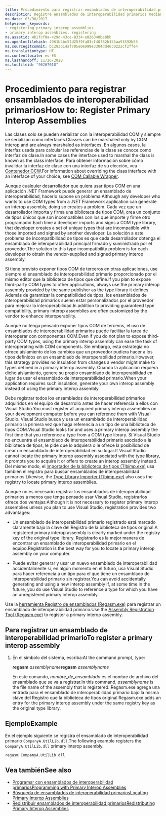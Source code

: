 ```yaml
---
title: Procedimiento para registrar ensamblados de interoperabilidad primarios
description: Registre ensamblados de interoperabilidad primarios mediante la herramienta de registro de ensamblados (Regasm.exe) y lea sobre otros problemas relacionados con ensamblados de interoperabilidad.
ms.date: 03/30/2017
helpviewer_keywords:
- registering primary interop assemblies
- primary interop assemblies, registering
ms.assetid: 4b2fcf8a-429d-43ce-8334-e026040be8bb
ms.openlocfilehash: 4961b4bc57d25f9fa83cf40f82b153aa93592b55
ms.sourcegitcommit: bc293b14af795e0e999e3304dd40c0222cf2ffe4
ms.translationtype: HT
ms.contentlocale: es-ES
ms.lasthandoff: 11/26/2020
ms.locfileid: "96267018"
---
```

# <a name="how-to-register-primary-interop-assemblies"></a><span data-ttu-id="ee33c-103">Procedimiento para registrar ensamblados de interoperabilidad primarios</span><span class="sxs-lookup"><span data-stu-id="ee33c-103">How to: Register Primary Interop Assemblies</span></span>

<span data-ttu-id="ee33c-104">Las clases solo se pueden serializar con la interoperabilidad COM y siempre se serializan como interfaces.</span><span class="sxs-lookup"><span data-stu-id="ee33c-104">Classes can be marshaled only by COM interop and are always marshaled as interfaces.</span></span> <span data-ttu-id="ee33c-105">En algunos casos, la interfaz usada para calcular las referencias de la clase se conoce como interfaz de clase.</span><span class="sxs-lookup"><span data-stu-id="ee33c-105">In some cases the interface used to marshal the class is known as the class interface.</span></span> <span data-ttu-id="ee33c-106">Para obtener información sobre cómo invalidar la interfaz de clase con una interfaz de su elección, vea [Contenedor CCW](../../standard/native-interop/com-callable-wrapper.md).</span><span class="sxs-lookup"><span data-stu-id="ee33c-106">For information about overriding the class interface with an interface of your choice, see [COM Callable Wrapper](../../standard/native-interop/com-callable-wrapper.md).</span></span>

 <span data-ttu-id="ee33c-107">Aunque cualquier desarrollador que quiera usar tipos COM en una aplicación .NET Framework puede generar un ensamblado de interoperabilidad, hacerlo supone un problema.</span><span class="sxs-lookup"><span data-stu-id="ee33c-107">Although any developer who wants to use COM types from a .NET Framework application can generate an interop assembly, doing so creates a problem.</span></span> <span data-ttu-id="ee33c-108">Cada vez que un desarrollador importa y firma una biblioteca de tipos COM, crea un conjunto de tipos únicos que son incompatibles con los que importe y firme otro programador.</span><span class="sxs-lookup"><span data-stu-id="ee33c-108">Each time a developer imports and signs a COM type library, that developer creates a set of unique types that are incompatible with those imported and signed by another developer.</span></span> <span data-ttu-id="ee33c-109">La solución a este problema de incompatibilidad de tipos es que cada desarrollador obtenga el ensamblado de interoperabilidad principal firmado y suministrado por el proveedor.</span><span class="sxs-lookup"><span data-stu-id="ee33c-109">The solution to this type incompatibility problem is for each developer to obtain the vendor-supplied and signed primary interop assembly.</span></span>

 <span data-ttu-id="ee33c-110">Si tiene previsto exponer tipos COM de terceros en otras aplicaciones, use siempre el ensamblado de interoperabilidad primario proporcionado por el mismo editor que la biblioteca de tipos que define.</span><span class="sxs-lookup"><span data-stu-id="ee33c-110">If you plan to expose third-party COM types to other applications, always use the primary interop assembly provided by the same publisher as the type library it defines.</span></span> <span data-ttu-id="ee33c-111">Además de garantizar la compatibilidad de tipos, los ensamblados de interoperabilidad primarios suelen estar personalizados por el proveedor para mejorar la interoperabilidad.</span><span class="sxs-lookup"><span data-stu-id="ee33c-111">In addition to providing guaranteed type compatibility, primary interop assemblies are often customized by the vendor to enhance interoperability.</span></span>

 <span data-ttu-id="ee33c-112">Aunque no tenga pensado exponer tipos COM de terceros, el uso de ensamblados de interoperabilidad primarios puede facilitar la tarea de interoperar con componentes COM.</span><span class="sxs-lookup"><span data-stu-id="ee33c-112">Even if you do not plan to expose third-party COM types, using the primary interop assembly can ease the task of interoperating with COM components.</span></span> <span data-ttu-id="ee33c-113">Sin embargo, esta estrategia no ofrece aislamiento de los cambios que un proveedor pudiera hacer a los tipos definidos en un ensamblado de interoperabilidad primario.</span><span class="sxs-lookup"><span data-stu-id="ee33c-113">However, this strategy provides no insulation from changes a vendor might make to types defined in a primary interop assembly.</span></span> <span data-ttu-id="ee33c-114">Cuando la aplicación requiera dicho aislamiento, genere su propio ensamblado de interoperabilidad en lugar de usar el ensamblado de interoperabilidad primario.</span><span class="sxs-lookup"><span data-stu-id="ee33c-114">When your application requires such insulation, generate your own interop assembly instead of using the primary interop assembly.</span></span>

 <span data-ttu-id="ee33c-115">Debe registrar todos los ensamblados de interoperabilidad primarios adquiridos en el equipo de desarrollo antes de hacer referencia a ellos con Visual Studio.</span><span class="sxs-lookup"><span data-stu-id="ee33c-115">You must register all acquired primary interop assemblies on your development computer before you can reference them with Visual Studio.</span></span> <span data-ttu-id="ee33c-116">Visual Studio busca y usa un ensamblado de interoperabilidad primario la primera vez que haga referencia a un tipo de una biblioteca de tipos COM.</span><span class="sxs-lookup"><span data-stu-id="ee33c-116">Visual Studio looks for and uses a primary interop assembly the first time that you reference a type from a COM type library.</span></span> <span data-ttu-id="ee33c-117">Si Visual Studio no encuentra el ensamblado de interoperabilidad primario asociado a la biblioteca de tipos, le pide que lo adquiera o le ofrece la posibilidad de crear un ensamblado de interoperabilidad en su lugar.</span><span class="sxs-lookup"><span data-stu-id="ee33c-117">If Visual Studio cannot locate the primary interop assembly associated with the type library, it prompts you to acquire it or offers to create an interop assembly instead.</span></span> <span data-ttu-id="ee33c-118">Del mismo modo, el [Importador de la biblioteca de tipos (Tlbimp.exe)](../tools/tlbimp-exe-type-library-importer.md) usa también el registro para buscar ensamblados de interoperabilidad primarios.</span><span class="sxs-lookup"><span data-stu-id="ee33c-118">Likewise, the [Type Library Importer (Tlbimp.exe)](../tools/tlbimp-exe-type-library-importer.md) also uses the registry to locate primary interop assemblies.</span></span>

 <span data-ttu-id="ee33c-119">Aunque no es necesario registrar los ensamblados de interoperabilidad primarios a menos que tenga pensado usar Visual Studio, registrarlos ofrece dos ventajas:</span><span class="sxs-lookup"><span data-stu-id="ee33c-119">Although it is not necessary to register primary interop assemblies unless you plan to use Visual Studio, registration provides two advantages:</span></span>

- <span data-ttu-id="ee33c-120">Un ensamblado de interoperabilidad primario registrado está marcado claramente bajo la clave del Registro de la biblioteca de tipos original.</span><span class="sxs-lookup"><span data-stu-id="ee33c-120">A registered primary interop assembly is clearly marked under the registry key of the original type library.</span></span> <span data-ttu-id="ee33c-121">Registrarlo es la mejor manera de encontrar un ensamblado de interoperabilidad primario en el equipo.</span><span class="sxs-lookup"><span data-stu-id="ee33c-121">Registration is the best way for you to locate a primary interop assembly on your computer.</span></span>

- <span data-ttu-id="ee33c-122">Puede evitar generar y usar un nuevo ensamblado de interoperabilidad accidentalmente si, en algún momento en el futuro, usa Visual Studio para hacer referencia a un tipo para el que tiene un ensamblado de interoperabilidad primario sin registrar.</span><span class="sxs-lookup"><span data-stu-id="ee33c-122">You can avoid accidentally generating and using a new interop assembly if, at some time in the future, you do use Visual Studio to reference a type for which you have an unregistered primary interop assembly.</span></span>

<span data-ttu-id="ee33c-123">Use la [herramienta Registro de ensamblados (Regasm.exe)](../tools/regasm-exe-assembly-registration-tool.md) para registrar un ensamblado de interoperabilidad primario.</span><span class="sxs-lookup"><span data-stu-id="ee33c-123">Use the [Assembly Registration Tool (Regasm.exe)](../tools/regasm-exe-assembly-registration-tool.md) to register a primary interop assembly.</span></span>

## <a name="to-register-a-primary-interop-assembly"></a><span data-ttu-id="ee33c-124">Para registrar un ensamblado de interoperabilidad primario</span><span class="sxs-lookup"><span data-stu-id="ee33c-124">To register a primary interop assembly</span></span>

1. <span data-ttu-id="ee33c-125">En el símbolo del sistema, escriba:</span><span class="sxs-lookup"><span data-stu-id="ee33c-125">At the command prompt, type:</span></span>

     <span data-ttu-id="ee33c-126">**regasm** *assemblyname*</span><span class="sxs-lookup"><span data-stu-id="ee33c-126">**regasm** *assemblyname*</span></span>

     <span data-ttu-id="ee33c-127">En este comando, *nombre_de_ensamblado* es el nombre de archivo del ensamblado que se va a registrar.</span><span class="sxs-lookup"><span data-stu-id="ee33c-127">In this command, *assemblyname* is the file name of the assembly that is registered.</span></span> <span data-ttu-id="ee33c-128">Regasm.exe agrega una entrada para el ensamblado de interoperabilidad primario bajo la misma clave del Registro que la biblioteca de tipos original.</span><span class="sxs-lookup"><span data-stu-id="ee33c-128">Regasm.exe adds an entry for the primary interop assembly under the same registry key as the original type library.</span></span>

## <a name="example"></a><span data-ttu-id="ee33c-129">Ejemplo</span><span class="sxs-lookup"><span data-stu-id="ee33c-129">Example</span></span>

 <span data-ttu-id="ee33c-130">En el ejemplo siguiente se registra el ensamblado de interoperabilidad primario `CompanyA.UtilLib.dll`.</span><span class="sxs-lookup"><span data-stu-id="ee33c-130">The following example registers the `CompanyA.UtilLib.dll` primary interop assembly.</span></span>

```console
regasm CompanyA.UtilLib.dll
```

## <a name="see-also"></a><span data-ttu-id="ee33c-131">Vea también</span><span class="sxs-lookup"><span data-stu-id="ee33c-131">See also</span></span>

- <span data-ttu-id="ee33c-132">[Programar con ensamblados de interoperabilidad primarios](/previous-versions/dotnet/netframework-4.0/baxfadst(v=vs.100))</span><span class="sxs-lookup"><span data-stu-id="ee33c-132">[Programming with Primary Interop Assemblies](/previous-versions/dotnet/netframework-4.0/baxfadst(v=vs.100))</span></span>
- <span data-ttu-id="ee33c-133">[Búsqueda de ensamblados de interoperabilidad primarios](/previous-versions/dotnet/netframework-4.0/y06sxw56(v=vs.100))</span><span class="sxs-lookup"><span data-stu-id="ee33c-133">[Locating Primary Interop Assemblies](/previous-versions/dotnet/netframework-4.0/y06sxw56(v=vs.100))</span></span>
- <span data-ttu-id="ee33c-134">[Redistribuir ensamblados de interoperabilidad primarios](/previous-versions/dotnet/netframework-4.0/w0dt2w20(v=vs.100))</span><span class="sxs-lookup"><span data-stu-id="ee33c-134">[Redistributing Primary Interop Assemblies](/previous-versions/dotnet/netframework-4.0/w0dt2w20(v=vs.100))</span></span>
